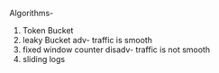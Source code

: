 


Algorithms-
1. Token Bucket
2. leaky Bucket 
    adv- traffic is smooth 
3. fixed window counter
    disadv- traffic is not smooth 
4. sliding logs